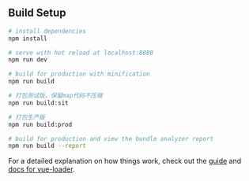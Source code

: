 

## Build Setup

``` bash
# install dependencies
npm install

# serve with hot reload at localhost:8080
npm run dev

# build for production with minification
npm run build

# 打包测试版，保留map代码不压缩
npm run build:sit

# 打包生产版
npm run build:prod

# build for production and view the bundle analyzer report
npm run build --report
```

For a detailed explanation on how things work, check out the [guide](http://vuejs-templates.github.io/webpack/) and [docs for vue-loader](http://vuejs.github.io/vue-loader).
